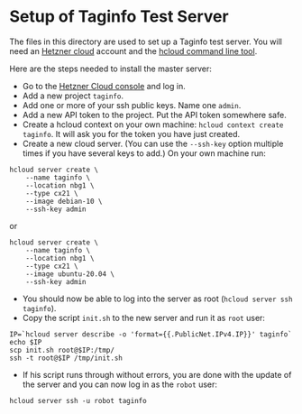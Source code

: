 
# Setup of Taginfo Test Server

The files in this directory are used to set up a Taginfo test server. You will
need an [Hetzner cloud](https://www.hetzner.com/cloud) account and the [hcloud
command line tool](https://github.com/hetznercloud/cli).

Here are the steps needed to install the master server:

* Go to the [Hetzner Cloud console](https://console.hetzner.cloud/) and log
  in.
* Add a new project `taginfo`.
* Add one or more of your ssh public keys. Name one `admin`.
* Add a new API token to the project. Put the API token somewhere safe.
* Create a hcloud context on your own machine: `hcloud context create taginfo`.
  It will ask you for the token you have just created.
* Create a new cloud server. (You can use the `--ssh-key` option multiple
  times if you have several keys to add.) On your own machine run:

```
hcloud server create \
    --name taginfo \
    --location nbg1 \
    --type cx21 \
    --image debian-10 \
    --ssh-key admin
```

or

```
hcloud server create \
    --name taginfo \
    --location nbg1 \
    --type cx21 \
    --image ubuntu-20.04 \
    --ssh-key admin
```

* You should now be able to log into the server as root (`hcloud server
  ssh taginfo`).
* Copy the script `init.sh` to the new server and run it as `root` user:

```
IP=`hcloud server describe -o 'format={{.PublicNet.IPv4.IP}}' taginfo`
echo $IP
scp init.sh root@$IP:/tmp/
ssh -t root@$IP /tmp/init.sh
```

* If his script runs through without errors, you are done with the update of
  the server and you can now log in as the `robot` user:

```
hcloud server ssh -u robot taginfo
```

